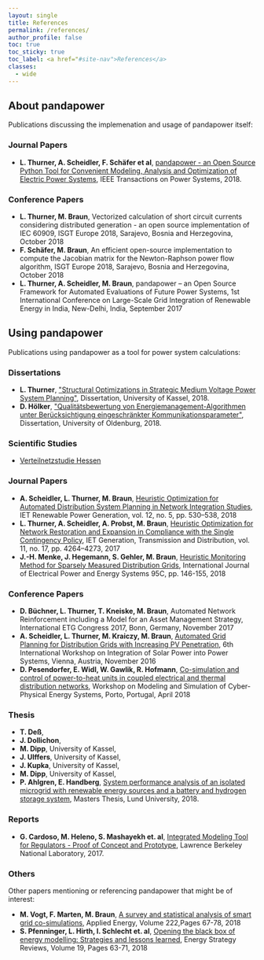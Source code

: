 ```yaml
---
layout: single
title: References
permalink: /references/
author_profile: false
toc: true
toc_sticky: true
toc_label: <a href="#site-nav">References</a>
classes:
  - wide
---
```


## About pandapower

Publications discussing the implemenation and usage of pandapower itself:

### Journal Papers
- **L. Thurner, A. Scheidler, F. Schäfer et al**, [pandapower - an Open Source Python Tool for Convenient Modeling, Analysis and Optimization of Electric Power Systems](https://arxiv.org/abs/1709.06743), IEEE Transactions on Power Systems, 2018.

### Conference Papers
- **L. Thurner, M. Braun**, Vectorized calculation of short circuit currents considering distributed generation - an open source implementation of IEC 60909, ISGT Europe 2018, Sarajevo, Bosnia and Herzegovina, October 2018
- **F. Schäfer, M. Braun**, An efficient open-source implementation to compute the Jacobian matrix for the Newton-Raphson power flow algorithm, ISGT Europe 2018, Sarajevo, Bosnia and Herzegovina, October 2018
- **L. Thurner, A. Scheidler, M. Braun**, pandapower – an Open Source Framework for Automated Evaluations of Future Power Systems, 1st International Conference on Large-Scale Grid Integration of Renewable Energy in India, New-Delhi, India, September 2017

## Using pandapower

Publications using pandapower as a tool for power system calculations:

### Dissertations

- **L. Thurner**, ["Structural Optimizations in Strategic Medium Voltage Power System Planning"](http://www.upress.uni-kassel.de/katalog/abstract.php?978-3-7376-0538-0), Dissertation, University of Kassel, 2018.
- **D. Hölker**, ["Qualitätsbewertung von Energiemanagement-Algorithmen unter Berücksichtigung eingeschränkter Kommunikationsparameter"](https://www.uni-oldenburg.de/fileadmin/user_upload/informatik/hoequa18.pdf), Dissertation, University of Oldenburg, 2018.

### Scientific Studies

- [Verteilnetzstudie Hessen](https://www.house-of-energy.org/mm/2018_Verteilnetzstudie_Hessen_2024_bis_2034.pdf)

### Journal Papers
- **A. Scheidler, L. Thurner, M. Braun**, [Heuristic Optimization for Automated Distribution System Planning in Network Integration Studies](https://arxiv.org/abs/1711.03331), IET Renewable Power Generation, vol. 12, no. 5, pp. 530–538, 2018
- **L. Thurner, A. Scheidler, A. Probst, M. Braun**, [Heuristic Optimization for Network Restoration and Expansion in Compliance with the Single Contingency Policy](https://ieeexplore.ieee.org/document/8128873/), IET Generation, Transmission and Distribution, vol. 11, no. 17, pp. 4264–4273, 2017
- **J.-H. Menke, J. Hegemann, S. Gehler, M. Braun**, [Heuristic Monitoring Method for Sparsely Measured Distribution Grids](https://www.sciencedirect.com/science/article/pii/S0142061517310311), International Journal of Electrical Power and Energy Systems 95C, pp. 146-155, 2018

### Conference Papers
- **D. Büchner, L. Thurner, T. Kneiske, M. Braun**, Automated Network Reinforcement including a Model for an Asset Management Strategy, International ETG Congress 2017, Bonn, Germany, November 2017
- **A. Scheidler, L. Thurner, M. Kraiczy, M. Braun**, [Automated Grid Planning for Distribution Grids with Increasing PV Penetration](https://www.uni-kassel.de/eecs/fileadmin/datas/fb16/Fachgebiete/energiemanagement/Mitarbeitende/Scheidler__Thurner__Kraiczy__Braun_-_Automated_Grid_Planning_for_Distribution_Grids_with_Increasing_PV_Penetration.pdf), 6th International Workshop on Integration of Solar Power into Power Systems, Vienna, Austria, November 2016
- **D. Pesendorfer, E. Widl, W. Gawlik, R. Hofmann**, [Co-simulation and control of power-to-heat units in coupled electrical and thermal distribution networks](https://ieeexplore.ieee.org/document/8405396/),  Workshop on Modeling and Simulation of Cyber-Physical Energy Systems, Porto, Portugal, April 2018

### Thesis
- **T. Deß**, 
- **J. Dollichon**, 
- **M. Dipp**, University of Kassel, 
- **J. Ulffers**, University of Kassel, 
- **J. Kupka**, University of Kassel, 
- **M. Dipp**, University of Kassel, 
- **P. Ahlgren, E. Handberg**, [System performance analysis of an isolated microgrid with renewable energy sources and a battery and hydrogen storage system](http://lup.lub.lu.se/luur/download?func=downloadFile&recordOId=8937880&fileOId=8937884), Masters Thesis, Lund University, 2018.

### Reports
- **G. Cardoso, M. Heleno, S. Mashayekh et. al**, [Integrated Modeling Tool for Regulators - Proof of Concept and Prototype](https://www.districtenergy.org/HigherLogic/System/DownloadDocumentFile.ashx?DocumentFileKey=c7b57d8f-13ad-9bd7-1361-8a21a8a72a50&forceDialog=0), Lawrence Berkeley National Laboratory, 2017.


### Others

Other papers mentioning or referencing pandapower that might be of interest:

- **M. Vogt, F. Marten, M. Braun**, [A survey and statistical analysis of smart grid co-simulations](https://doi.org/10.1016/j.apenergy.2018.03.123), Applied Energy, Volume 222,Pages 67-78, 2018
- **S. Pfenninger, L. Hirth, I. Schlecht et. al**, [Opening the black box of energy modelling: Strategies and lessons learned](https://doi.org/10.1016/j.esr.2017.12.002), Energy Strategy Reviews, Volume 19, Pages 63-71, 2018

